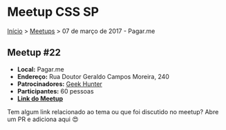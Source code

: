 Meetup CSS SP
======

[Início](../README.md) > [Meetups](../meetups.md) > 07 de março de 2017 - Pagar.me

## Meetup #22

* **Local:** Pagar.me
* **Endereço:** Rua Doutor Geraldo Campos Moreira, 240
* **Patrocinadores:** [Geek Hunter](https://www.geekhunter.com.br/)
* **Participantes:** 60 pessoas
* **[Link do Meetup](https://www.meetup.com/pt-BR/CSS-SP/events/237700174/)**

Tem algum link relacionado ao tema ou que foi discutido no meetup? Abre um PR e adiciona aqui :heart_eyes:

